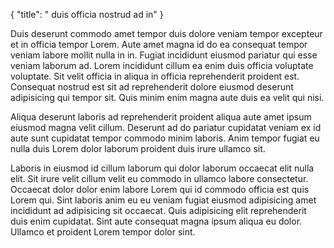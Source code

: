 {
  "title": " duis officia nostrud ad in"
}

Duis deserunt commodo amet tempor duis dolore veniam tempor excepteur et in officia tempor Lorem. Aute amet magna id do ea consequat tempor veniam labore mollit nulla in in. Fugiat incididunt eiusmod pariatur qui esse veniam laborum ad. Lorem incididunt cillum ea enim duis officia voluptate voluptate. Sit velit officia in aliqua in officia reprehenderit proident est. Consequat nostrud est sit ad reprehenderit dolore eiusmod deserunt adipisicing qui tempor sit. Quis minim enim magna aute duis ea velit qui nisi.

Aliqua deserunt laboris ad reprehenderit proident aliqua aute amet ipsum eiusmod magna velit cillum. Deserunt ad do pariatur cupidatat veniam ex id aute sunt cupidatat tempor commodo minim laboris. Anim tempor fugiat eu nulla duis Lorem dolor laborum proident duis irure ullamco sit.

Laboris in eiusmod id cillum laborum qui dolor laborum occaecat elit nulla elit. Sit irure velit cillum velit eu commodo in ullamco labore consectetur. Occaecat dolor dolor enim labore Lorem qui id commodo officia est quis Lorem qui. Sint laboris anim eu eu veniam fugiat eiusmod adipisicing amet incididunt ad adipisicing sit occaecat. Quis adipisicing elit reprehenderit duis enim cupidatat. Sint aute consequat magna ipsum aliqua eu dolor. Ullamco et proident Lorem tempor dolor sint.
